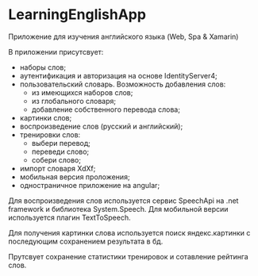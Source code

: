 # LearningEnglishApp
Приложение для изучения английского языка (Web, Spa &amp; Xamarin)

В приложении присутсвует:
 + наборы слов;
 + аутентификация и авторизация на основе IdentityServer4;
 + пользовательский словарь. Возможность добавления слов:
   + из имеющихся наборов слов;
   + из глобального словаря;
   + добавление собственного перевода слова;   
 + картинки слов;
 + воспроизведение слов (русский и английский);
 + тренировки слов:
   + выбери перевод; 
   + переведи слово;
   + собери слово;
 + импорт словаря XdXf;
 + мобильная версия проложения;
 + одностраничное приложение на аngular;
 
 
 Для воспроизведения слов используется сервис SpeechApi на .net framework и библиотека System.Speech.
 Для мобильной версии используется плагин TextToSpeech.
 
 Для получения картинки слова используется поиск яндекс.картинки с последующим сохранением результата в бд.
 
 Прутсвует сохранение статистики тренировок и сотавление рейтинга слов.
